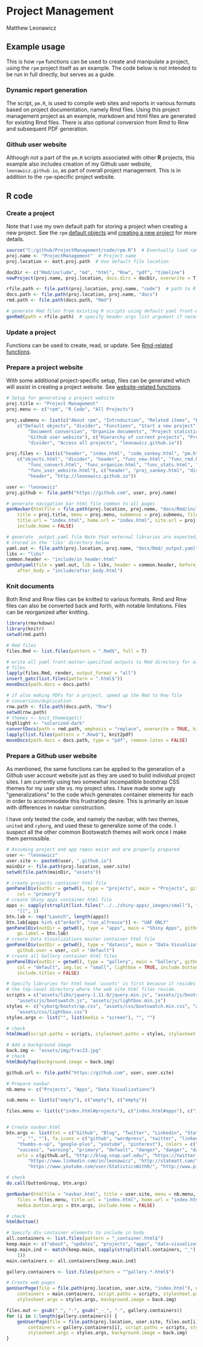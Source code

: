 # Project Management
Matthew Leonawicz  



## Example usage
This is how `rpm` functions can be used to create and manipulate a project, using the `rpm` project itself as an example.
The code below is not intended to be run in full directly, but serves as a guide.

### Dynamic report generation
The script, `pm.R`, is used to compile web sites and reports in various formats based on project documentation, namely Rmd files.
Using this project management project as an example, markdown and html files are generated for existing Rmd files.
There is also optional conversion from Rmd to Rnw and subsequent PDF generation.

### Github user website
Although not a part of the `pm.R` scripts associated with other **R** projects,
this example also includes creation of my Github user website, `leonawicz.github.io`, as part of overall project management.
This is in addition to the `rpm`-specific project website.

## R code

### Create a project
Note that I use my own default path for storing a project when creating a new project.
See the `rpm` [default objects](objects.html "default objects") and [creating a new project](func_new.html "new project") for more details.


```r
source("C:/github/ProjectManagement/code/rpm.R")  # Eventually load rpm package instead
proj.name <- "ProjectManagement"  # Project name
proj.location <- matt.proj.path  # Use default file location

docDir <- c("Rmd/include", "md", "html", "Rnw", "pdf", "timeline")
newProject(proj.name, proj.location, docs.dirs = docDir, overwrite = T)  # create a new project

rfile.path <- file.path(proj.location, proj.name, "code")  # path to R scripts
docs.path <- file.path(proj.location, proj.name, "docs")
rmd.path <- file.path(docs.path, "Rmd")

# generate Rmd files from existing R scripts using default yaml front-matter
genRmd(path = rfile.path)  # specify header.args list argument if necessary
```

### Update a project
Functions can be used to create, read, or update. See [Rmd-related functions](func_rmd.html "Rmd-related functions").



### Prepare a project website
With some additional project-specific setup, files can be generated which will assist in creating a project website.
See [website-related functions](func_website.html "website-related functions").


```r
# Setup for generating a project website
proj.title <- "Project Management"
proj.menu <- c("rpm", "R Code", "All Projects")

proj.submenu <- list(c("About rpm", "Introduction", "Related items", "Example usage"), 
    c("Default objects", "divider", "Functions", "Start a new project", "Working with Rmd files", 
        "Document conversion", "Organize documents", "Project statistics", "Make a project website", 
        "Github user website"), c("Hierarchy of current projects", "Projects diagram", 
        "divider", "Access all projects", "leonawicz.github.io"))

proj.files <- list(c("header", "index.html", "code_sankey.html", "pm.html"), 
    c("objects.html", "divider", "header", "func_new.html", "func_rmd.html", 
        "func_convert.html", "func_organize.html", "func_stats.html", "func_website.html", 
        "func_user_website.html"), c("header", "proj_sankey.html", "divider", 
        "header", "http://leonawicz.github.io"))

user <- "leonawicz"
proj.github <- file.path("https://github.com", user, proj.name)

# generate navigation bar html file common to all pages
genNavbar(htmlfile = file.path(proj.location, proj.name, "docs/Rmd/include/navbar.html"), 
    title = proj.title, menu = proj.menu, submenus = proj.submenu, files = proj.files, 
    title.url = "index.html", home.url = "index.html", site.url = proj.github, 
    include.home = FALSE)

# generate _output.yaml file Note that external libraries are expected,
# stored in the 'libs' directory below
yaml.out <- file.path(proj.location, proj.name, "docs/Rmd/_output.yaml")
libs <- "libs"
common.header <- "include/in_header.html"
genOutyaml(file = yaml.out, lib = libs, header = common.header, before_body = "include/navbar.html", 
    after_body = "include/after_body.html")
```

### Knit documents
Both Rmd and Rnw files can be knitted to various formats.
Rmd and Rnw files can also be converted back and forth, with notable limitations.
Files can be reorganized after knitting.


```r
library(rmarkdown)
library(knitr)
setwd(rmd.path)

# Rmd files
files.Rmd <- list.files(pattern = ".Rmd$", full = T)
```


```r
# write all yaml front-matter-specified outputs to Rmd directory for all Rmd
# files
lapply(files.Rmd, render, output_format = "all")
insert_gatc(list.files(pattern = ".html$"))
moveDocs(path.docs = docs.path)

# if also making PDFs for a project, speed up the Rmd to Rnw file
# conversion/duplication
rnw.path <- file.path(docs.path, "Rnw")
setwd(rnw.path)
# themes <- knit_theme$get()
highlight <- "solarized-dark"
convertDocs(path = rmd.path, emphasis = "replace", overwrite = TRUE, highlight = highlight)  # Take care not to reverse write
lapply(list.files(pattern = ".Rnw$"), knit2pdf)
moveDocs(path.docs = docs.path, type = "pdf", remove.latex = FALSE)
```

### Prepare a Github user website
As mentioned, the same functions can be applied to the generation of a Github user account website just as they are used to build individual project sites.
I am currently using two somewhat incompatible bootstrap CSS themes for my user site vs. my project sites.
I have made some ugly "generalizations" to the code which generates container elements for each in order to accommodate this frustrating desire.
This is primarily an issue with differences in navbar construction.

I have only tested the code, and namely the navbar, with two themes, `united` and `cyborg`, and used these to generalize some of the code.
I suspect all the other common Bootswatch themes will work once I make them permissible.


```r
# Assuming project and app repos exist and are properly prepared
user <- "leonawicz"
user.site <- paste0(user, ".github.io")
mainDir <- file.path(proj.location, user.site)
setwd(file.path(mainDir, "assets"))

# create projects container html file
genPanelDiv(outDir = getwd(), type = "projects", main = "Projects", github.user = user, 
    col = "primary")
# create Shiny apps container html file
apps <- sapply(strsplit(list.files("../../shiny-apps/_images/small"), "\\."), 
    "[[", 1)
btn.lab <- rep("Launch", length(apps))
btn.lab[apps %in% c("ar4ar5", "run_alfresco")] <- "UAF ONLY"
genPanelDiv(outDir = getwd(), type = "apps", main = "Shiny Apps", github.user = "ua-snap", 
    go.label = btn.lab)
# create Data Visualizations master container html file
genPanelDiv(outDir = getwd(), type = "datavis", main = "Data Visualizations", 
    github.user = user, col = "default")
# create all Gallery container html files
genPanelDiv(outDir = getwd(), type = "gallery", main = "Gallery", github.user = user, 
    col = "default", img.loc = "small", lightbox = TRUE, include.buttons = FALSE, 
    include.titles = FALSE)

# Specify libraries for html head 'assets' is first because it resides in
# the top-level directory where the web site html files reside.
scripts = c("assets/libs/jquery-1.11.0/jquery.min.js", "assets/js/bootstrap.min.js", 
    "assets/js/bootswatch.js", "assets/js/lightbox.min.js")
styles <- c("cyborg/bootstrap.css", "assets/css/bootswatch.min.css", "assets/libs/font-awesome-4.1.0/css/font-awesome.css", 
    "assets/css/lightbox.css")
styles.args <- list("", list(media = "screen"), "", "")

# check
htmlHead(script.paths = scripts, stylesheet.paths = styles, stylesheet.args = styles.args)

# Add a background image
back.img <- "assets/img/frac23.jpg"
# check
htmlBodyTop(background.image = back.img)

github.url <- file.path("https://github.com", user, user.site)

# Prepare navbar
nb.menu <- c("Projects", "Apps", "Data Visualizations")

sub.menu <- list(c("empty"), c("empty"), c("empty"))

files.menu <- list(c("index.html#projects"), c("index.html#apps"), c("index.html#datavis"))


# Create navbar.html
btn.args <- list(txt = c("Github", "Blog", "Twitter", "Linkedin", "StatMatt", 
    "", "", ""), fa.icons = c("github", "wordpress", "twitter", "linkedin", 
    "thumbs-o-up", "google-plus", "youtube", "pinterest"), colors = c("info", 
    "success", "warning", "primary", "default", "danger", "danger", "danger"), 
    urls = c(github.url, "http://blog.snap.uaf.edu/", "https://twitter.com/leonawicz", 
        "https://www.linkedin.com/in/leonawicz", "http://statmatt.com/", "https://plus.google.com/+StatisticsWithR/posts", 
        "https://www.youtube.com/user/StatisticsWithR/", "http://www.pinterest.com/leonawicz/"))

# check
do.call(buttonGroup, btn.args)

genNavbar(htmlfile = "navbar.html", title = user.site, menu = nb.menu, submenus = sub.menu, 
    files = files.menu, title.url = "index.html", home.url = "index.html", site.url = github.url, 
    media.button.args = btn.args, include.home = FALSE)

# check
htmlBottom()

# Specify div container elements to include in body
all.containers <- list.files(pattern = "_container.html$")
keep.main <- c("about", "updates", "projects", "apps", "data-visualizations")
keep.main.ind <- match(keep.main, sapply(strsplit(all.containers, "_"), "[[", 
    1))
main.containers <- all.containers[keep.main.ind]

gallery.containers <- list.files(pattern = "^gallery.*.html$")

# Create web pages
genUserPage(file = file.path(proj.location, user.site, "index.html"), navbar = "navbar.html", 
    containers = main.containers, script.paths = scripts, stylesheet.paths = styles, 
    stylesheet.args = styles.args, background.image = back.img)

files.out <- gsub("_", "-", gsub("_-_", "-", gallery.containers))
for (i in 1:length(gallery.containers)) {
    genUserPage(file = file.path(proj.location, user.site, files.out[i]), navbar = "navbar.html", 
        containers = gallery.containers[i], script.paths = scripts, stylesheet.paths = styles, 
        stylesheet.args = styles.args, background.image = back.img)
}
```
